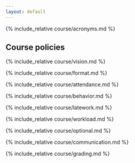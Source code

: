 ```yaml
---
layout: default
---
```


{% include_relative course/acronyms.md %}

## Course policies

{% include_relative course/vision.md %}

{% include_relative course/format.md %}

{% include_relative course/attendance.md %}

{% include_relative course/behavior.md %}

{% include_relative course/latework.md %}

{% include_relative course/workload.md %}

{% include_relative course/optional.md %}

{% include_relative course/communication.md %}

{% include_relative course/grading.md %}

